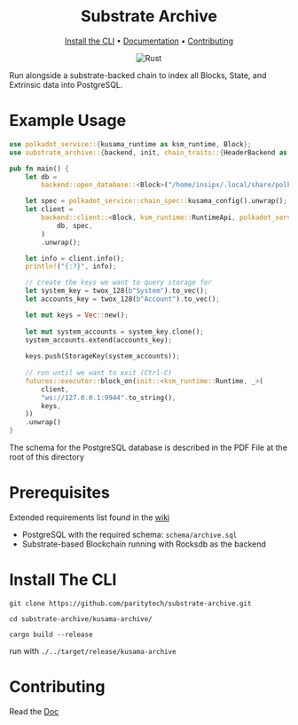 <div align="center">

# Substrate Archive

[Install the CLI](#install-the-cli) • [Documentation] • [Contributing](#contributing) 

![Rust](https://github.com/paritytech/substrate-archive/workflows/Rust/badge.svg)

</div>

Run alongside a substrate-backed chain to index all Blocks, State, and Extrinsic data into PostgreSQL.

# Example Usage
```rust
use polkadot_service::{kusama_runtime as ksm_runtime, Block};
use substrate_archive::{backend, init, chain_traits::{HeaderBackend as _}, twox_128, StorageKey};

pub fn main() {
    let db =
        backend::open_database::<Block>("/home/insipx/.local/share/polkadot/chains/ksmcc4/db", 8192).unwrap();

    let spec = polkadot_service::chain_spec::kusama_config().unwrap();
    let client =
        backend::client::<Block, ksm_runtime::RuntimeApi, polkadot_service::KusamaExecutor, _>(
            db, spec,
        )
        .unwrap();

    let info = client.info();
    println!("{:?}", info);

    // create the keys we want to query storage for
    let system_key = twox_128(b"System").to_vec();
    let accounts_key = twox_128(b"Account").to_vec();

    let mut keys = Vec::new();
   
    let mut system_accounts = system_key.clone();
    system_accounts.extend(accounts_key);
    
    keys.push(StorageKey(system_accounts));
   
    // run until we want to exit (Ctrl-C)
    futures::executor::block_on(init::<ksm_runtime::Runtime, _>(
        client,
        "ws://127.0.0.1:9944".to_string(),
        keys,
    ))
    .unwrap()
}
``` 

The schema for the PostgreSQL database is described in the PDF File at the root of this directory

# Prerequisites 
Extended requirements list found in the [wiki](https://github.com/paritytech/substrate-archive/wiki/Requirements)
- PostgreSQL with the required schema: `schema/archive.sql`
- Substrate-based Blockchain running with Rocksdb as the backend

# Install The CLI
`git clone https://github.com/paritytech/substrate-archive.git`

`cd substrate-archive/kusama-archive/`

`cargo build --release`

run with `./../target/release/kusama-archive`

# Contributing
Read the [Doc](https://github.com/paritytech/substrate-archive/blob/master/CONTRIBUTING.md) 


[documentation]: https://github.com/paritytech/substrate-archive/wiki
[contribution]: CONTRIBUTING.md
